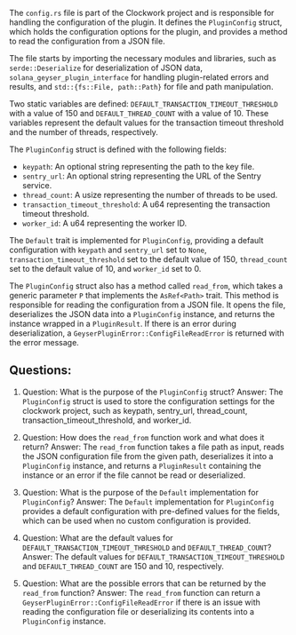 The `config.rs` file is part of the Clockwork project and is responsible for handling the configuration of the plugin. It defines the `PluginConfig` struct, which holds the configuration options for the plugin, and provides a method to read the configuration from a JSON file.

The file starts by importing the necessary modules and libraries, such as `serde::Deserialize` for deserialization of JSON data, `solana_geyser_plugin_interface` for handling plugin-related errors and results, and `std::{fs::File, path::Path}` for file and path manipulation.

Two static variables are defined: `DEFAULT_TRANSACTION_TIMEOUT_THRESHOLD` with a value of 150 and `DEFAULT_THREAD_COUNT` with a value of 10. These variables represent the default values for the transaction timeout threshold and the number of threads, respectively.

The `PluginConfig` struct is defined with the following fields:
- `keypath`: An optional string representing the path to the key file.
- `sentry_url`: An optional string representing the URL of the Sentry service.
- `thread_count`: A usize representing the number of threads to be used.
- `transaction_timeout_threshold`: A u64 representing the transaction timeout threshold.
- `worker_id`: A u64 representing the worker ID.

The `Default` trait is implemented for `PluginConfig`, providing a default configuration with `keypath` and `sentry_url` set to `None`, `transaction_timeout_threshold` set to the default value of 150, `thread_count` set to the default value of 10, and `worker_id` set to 0.

The `PluginConfig` struct also has a method called `read_from`, which takes a generic parameter `P` that implements the `AsRef<Path>` trait. This method is responsible for reading the configuration from a JSON file. It opens the file, deserializes the JSON data into a `PluginConfig` instance, and returns the instance wrapped in a `PluginResult`. If there is an error during deserialization, a `GeyserPluginError::ConfigFileReadError` is returned with the error message.
## Questions: 
 1. Question: What is the purpose of the `PluginConfig` struct?
   Answer: The `PluginConfig` struct is used to store the configuration settings for the clockwork project, such as keypath, sentry_url, thread_count, transaction_timeout_threshold, and worker_id.

2. Question: How does the `read_from` function work and what does it return?
   Answer: The `read_from` function takes a file path as input, reads the JSON configuration file from the given path, deserializes it into a `PluginConfig` instance, and returns a `PluginResult` containing the instance or an error if the file cannot be read or deserialized.

3. Question: What is the purpose of the `Default` implementation for `PluginConfig`?
   Answer: The `Default` implementation for `PluginConfig` provides a default configuration with pre-defined values for the fields, which can be used when no custom configuration is provided.

4. Question: What are the default values for `DEFAULT_TRANSACTION_TIMEOUT_THRESHOLD` and `DEFAULT_THREAD_COUNT`?
   Answer: The default values for `DEFAULT_TRANSACTION_TIMEOUT_THRESHOLD` and `DEFAULT_THREAD_COUNT` are 150 and 10, respectively.

5. Question: What are the possible errors that can be returned by the `read_from` function?
   Answer: The `read_from` function can return a `GeyserPluginError::ConfigFileReadError` if there is an issue with reading the configuration file or deserializing its contents into a `PluginConfig` instance.
    